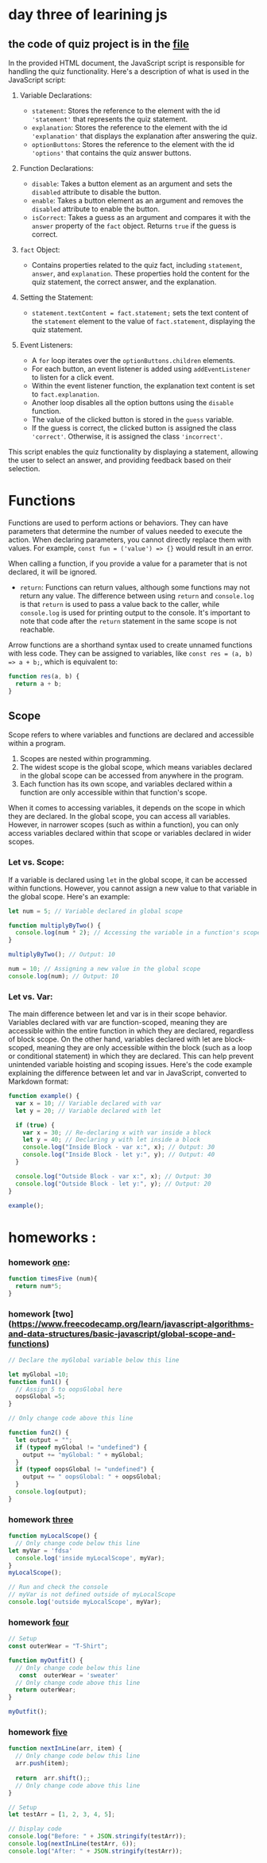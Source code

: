 # day three of learining js 

## the code of quiz project is in the [file](optionalQuestion.html)


In the provided HTML document, the JavaScript script is responsible for handling the quiz functionality. Here's a description of what is used in the JavaScript script:

1. Variable Declarations:
   - `statement`: Stores the reference to the element with the id `'statement'` that represents the quiz statement.
   - `explanation`: Stores the reference to the element with the id `'explanation'` that displays the explanation after answering the quiz.
   - `optionButtons`: Stores the reference to the element with the id `'options'` that contains the quiz answer buttons.

2. Function Declarations:
   - `disable`: Takes a button element as an argument and sets the `disabled` attribute to disable the button.
   - `enable`: Takes a button element as an argument and removes the `disabled` attribute to enable the button.
   - `isCorrect`: Takes a guess as an argument and compares it with the `answer` property of the `fact` object. Returns `true` if the guess is correct.

3. `fact` Object:
   - Contains properties related to the quiz fact, including `statement`, `answer`, and `explanation`. These properties hold the content for the quiz statement, the correct answer, and the explanation.

4. Setting the Statement:
   - `statement.textContent = fact.statement;` sets the text content of the `statement` element to the value of `fact.statement`, displaying the quiz statement.

5. Event Listeners:
   - A `for` loop iterates over the `optionButtons.children` elements.
   - For each button, an event listener is added using `addEventListener` to listen for a click event.
   - Within the event listener function, the explanation text content is set to `fact.explanation`.
   - Another loop disables all the option buttons using the `disable` function.
   - The value of the clicked button is stored in the `guess` variable.
   - If the guess is correct, the clicked button is assigned the class `'correct'`. Otherwise, it is assigned the class `'incorrect'`.

This script enables the quiz functionality by displaying a statement, allowing the user to select an answer, and providing feedback based on their selection.

# Functions

Functions are used to perform actions or behaviors. They can have parameters that determine the number of values needed to execute the action. When declaring parameters, you cannot directly replace them with values. For example, `const fun = ('value') => {}` would result in an error.

When calling a function, if you provide a value for a parameter that is not declared, it will be ignored.

- `return`: Functions can return values, although some functions may not return any value. The difference between using `return` and `console.log` is that `return` is used to pass a value back to the caller, while `console.log` is used for printing output to the console. It's important to note that code after the `return` statement in the same scope is not reachable.

Arrow functions are a shorthand syntax used to create unnamed functions with less code. They can be assigned to variables,
like `const res = (a, b) => a + b;`, which is equivalent to:

```javascript
function res(a, b) {
  return a + b;
}
```
## Scope

Scope refers to where variables and functions are declared and accessible within a program.

1. Scopes are nested within programming.
2. The widest scope is the global scope, which means variables declared in the global scope can be accessed from anywhere in the program.
3. Each function has its own scope, and variables declared within a function are only accessible within that function's scope.

When it comes to accessing variables, it depends on the scope in which they are declared. In the global scope, you can access all variables. However, in narrower scopes (such as within a function), you can only access variables declared within that scope or variables declared in wider scopes.

### Let vs. Scope:
If a variable is declared using `let` in the global scope, it can be accessed within functions. However, you cannot assign a new value to that variable in the global scope. Here's an example:

```javascript
let num = 5; // Variable declared in global scope

function multiplyByTwo() {
  console.log(num * 2); // Accessing the variable in a function's scope
}

multiplyByTwo(); // Output: 10

num = 10; // Assigning a new value in the global scope
console.log(num); // Output: 10
```
### Let vs. Var:
The main difference between let and var is in their scope behavior. Variables declared with var are function-scoped, meaning they are accessible within the entire function in which they are declared, regardless of block scope. On the other hand, variables declared with let are block-scoped, meaning they are only accessible within the block (such as a loop or conditional statement) in which they are declared. This can help prevent unintended variable hoisting and scoping issues.
Here's the code example explaining the difference between let and var in JavaScript, converted to Markdown format:

```javascript
function example() {
  var x = 10; // Variable declared with var
  let y = 20; // Variable declared with let

  if (true) {
    var x = 30; // Re-declaring x with var inside a block
    let y = 40; // Declaring y with let inside a block
    console.log("Inside Block - var x:", x); // Output: 30
    console.log("Inside Block - let y:", y); // Output: 40
  }

  console.log("Outside Block - var x:", x); // Output: 30
  console.log("Outside Block - let y:", y); // Output: 20
}

example();
```

# homeworks :
### homework [one](https://www.freecodecamp.org/learn/javascript-algorithms-and-data-structures/basic-javascript/return-a-value-from-a-function-with-return):
``` javascript
function timesFive (num){
  return num*5;
}
```
### homework [two] (https://www.freecodecamp.org/learn/javascript-algorithms-and-data-structures/basic-javascript/global-scope-and-functions)
``` javascript
// Declare the myGlobal variable below this line

let myGlobal =10;
function fun1() {
  // Assign 5 to oopsGlobal here
  oopsGlobal =5;
}

// Only change code above this line

function fun2() {
  let output = "";
  if (typeof myGlobal != "undefined") {
    output += "myGlobal: " + myGlobal;
  }
  if (typeof oopsGlobal != "undefined") {
    output += " oopsGlobal: " + oopsGlobal;
  }
  console.log(output);
}
```
### homework [three](https://www.freecodecamp.org/learn/javascript-algorithms-and-data-structures/basic-javascript/local-scope-and-functions)
``` javascript 
function myLocalScope() {
  // Only change code below this line
let myVar = 'fdsa'
  console.log('inside myLocalScope', myVar);
}
myLocalScope();

// Run and check the console
// myVar is not defined outside of myLocalScope
console.log('outside myLocalScope', myVar);
```
### homework [four](https://www.freecodecamp.org/learn/javascript-algorithms-and-data-structures/basic-javascript/global-vs--local-scope-in-functions)
``` javascript
// Setup
const outerWear = "T-Shirt";

function myOutfit() {
  // Only change code below this line
   const  outerWear = 'sweater'
  // Only change code above this line
  return outerWear;
}

myOutfit();
````
### homework [five](https://www.freecodecamp.org/learn/javascript-algorithms-and-data-structures/basic-javascript/stand-in-line)
``` javascript
function nextInLine(arr, item) {
  // Only change code below this line
  arr.push(item);
 
  return  arr.shift();;
  // Only change code above this line
}

// Setup
let testArr = [1, 2, 3, 4, 5];

// Display code
console.log("Before: " + JSON.stringify(testArr));
console.log(nextInLine(testArr, 6));
console.log("After: " + JSON.stringify(testArr));
```

